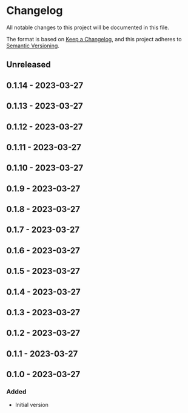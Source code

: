 # Changelog
All notable changes to this project will be documented in this file.

The format is based on [Keep a Changelog](https://keepachangelog.com/en/1.0.0/),
and this project adheres to [Semantic Versioning](https://semver.org/spec/v2.0.0.html).

## Unreleased

## 0.1.14 - 2023-03-27

## 0.1.13 - 2023-03-27

## 0.1.12 - 2023-03-27

## 0.1.11 - 2023-03-27

## 0.1.10 - 2023-03-27

## 0.1.9 - 2023-03-27

## 0.1.8 - 2023-03-27

## 0.1.7 - 2023-03-27

## 0.1.6 - 2023-03-27

## 0.1.5 - 2023-03-27

## 0.1.4 - 2023-03-27

## 0.1.3 - 2023-03-27

## 0.1.2 - 2023-03-27

## 0.1.1 - 2023-03-27

## 0.1.0 - 2023-03-27
### Added
- Initial version
